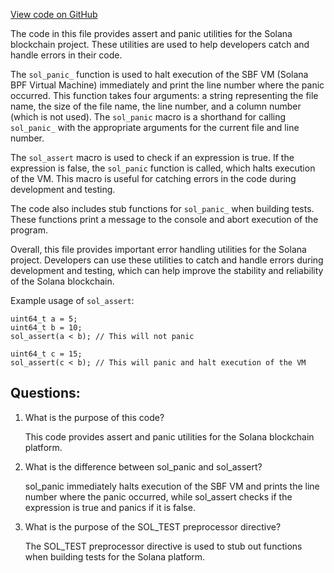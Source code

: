 
[View code on GitHub](https://github.com/solana-labs/solana/blob/master/sdk/sbf/c/inc/sol/inc/assert.inc)

The code in this file provides assert and panic utilities for the Solana blockchain project. These utilities are used to help developers catch and handle errors in their code. 

The `sol_panic_` function is used to halt execution of the SBF VM (Solana BPF Virtual Machine) immediately and print the line number where the panic occurred. This function takes four arguments: a string representing the file name, the size of the file name, the line number, and a column number (which is not used). The `sol_panic` macro is a shorthand for calling `sol_panic_` with the appropriate arguments for the current file and line number. 

The `sol_assert` macro is used to check if an expression is true. If the expression is false, the `sol_panic` function is called, which halts execution of the VM. This macro is useful for catching errors in the code during development and testing. 

The code also includes stub functions for `sol_panic_` when building tests. These functions print a message to the console and abort execution of the program. 

Overall, this file provides important error handling utilities for the Solana project. Developers can use these utilities to catch and handle errors during development and testing, which can help improve the stability and reliability of the Solana blockchain. 

Example usage of `sol_assert`:

```
uint64_t a = 5;
uint64_t b = 10;
sol_assert(a < b); // This will not panic

uint64_t c = 15;
sol_assert(c < b); // This will panic and halt execution of the VM
```
## Questions: 
 1. What is the purpose of this code?
    
    This code provides assert and panic utilities for the Solana blockchain platform.

2. What is the difference between sol_panic and sol_assert?
    
    sol_panic immediately halts execution of the SBF VM and prints the line number where the panic occurred, while sol_assert checks if the expression is true and panics if it is false.

3. What is the purpose of the SOL_TEST preprocessor directive?
    
    The SOL_TEST preprocessor directive is used to stub out functions when building tests for the Solana platform.
